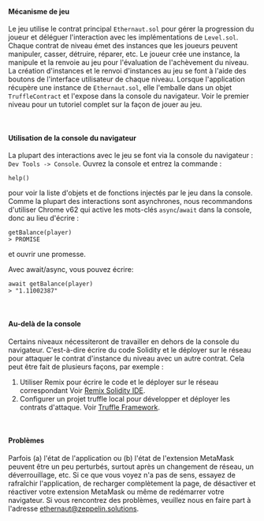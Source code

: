 &nbsp;
#### Mécanisme de jeu
Le jeu utilise le contrat principal `Ethernaut.sol` pour gérer la progression du joueur et déléguer l'interaction avec les implémentations de `Level.sol`. Chaque contrat de niveau émet des instances que les joueurs peuvent manipuler, casser, détruire, réparer, etc. Le joueur crée une instance, la manipule et la renvoie au jeu pour l'évaluation de l'achèvement du niveau. La création d'instances et le renvoi d'instances au jeu se font à l'aide des boutons de l'interface utilisateur de chaque niveau. Lorsque l'application récupère une instance de `Ethernaut.sol`, elle l'emballe dans un objet `TruffleContract` et l'expose dans la console du navigateur. Voir le premier niveau pour un tutoriel complet sur la façon de jouer au jeu.

&nbsp;
#### Utilisation de la console du navigateur
La plupart des interactions avec le jeu se font via la console du navigateur : `Dev Tools -> Console`. Ouvrez la console et entrez la commande :
```
help()
```
pour voir la liste d'objets et de fonctions injectés par le jeu dans la console.
Comme la plupart des interactions sont asynchrones, nous recommandons d'utiliser Chrome v62 qui active les mots-clés `async`/`await` dans la console, donc au lieu d'écrire :
```
getBalance(player)
> PROMISE
```
et ouvrir une promesse.

Avec await/async, vous pouvez écrire:
```
await getBalance(player)
> "1.11002387"
```

&nbsp;
#### Au-delà de la console
Certains niveaux nécessiteront de travailler en dehors de la console du navigateur. C'est-à-dire écrire du code Solidity et le déployer sur le réseau pour attaquer le contrat d'instance du niveau avec un autre contrat. Cela peut être fait de plusieurs façons, par exemple :
1) Utiliser Remix pour écrire le code et le déployer sur le réseau correspondant Voir [Remix Solidity IDE](https://remix.ethereum.org/).
2) Configurer un projet truffle local pour développer et déployer les contrats d'attaque. Voir [Truffle Framework](http://truffleframework.com/).


&nbsp;
#### Problèmes
Parfois (a) l'état de l'application ou (b) l'état de l'extension MetaMask peuvent être un peu perturbés, surtout après un changement de réseau, un déverrouillage, etc. Si ce que vous voyez n'a pas de sens, essayez de rafraîchir l'application, de recharger complètement la page, de désactiver et réactiver votre extension MetaMask ou même de redémarrer votre navigateur.
Si vous rencontrez des problèmes, veuillez nous en faire part à l'adresse ethernaut@zeppelin.solutions.